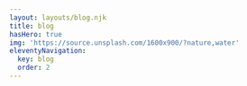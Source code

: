 ```yaml
---
layout: layouts/blog.njk
title: blog
hasHero: true
img: 'https://source.unsplash.com/1600x900/?nature,water'
eleventyNavigation:
  key: blog
  order: 2
---
```

